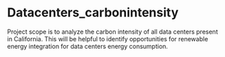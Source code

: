 # Datacenters_carbonintensity
Project scope is to analyze the carbon intensity of all data centers present in California. This will be helpful to identify opportunities for renewable energy integration for data centers energy consumption.
